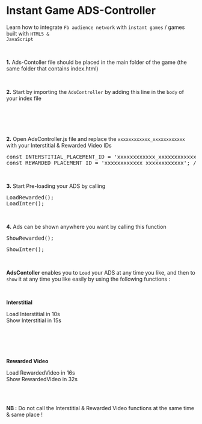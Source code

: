 # Instant Game ADS-Controller

Learn how to integrate <code>Fb audience network</code> with <code>instant games</code> / games built with <code>HTML5 & JavaScript</code>


</br>


<strong>1.</strong> Ads-Contoller file should be placed in the main folder of the game (the same folder that contains index.html)


</br>


<strong>2.</strong> Start by importing the <code>AdsController</code> by adding this line in the <code>body</code> of your index file

<pre>
<script src="AdsController.js"></script>
</pre>


</br>

<strong>2.</strong> Open AdsController.js file and replace the <code>xxxxxxxxxxxx_xxxxxxxxxxxx</code> with your Interstitial & Rewarded Video IDs

<pre>
const INTERSTITIAL_PLACEMENT_ID = 'xxxxxxxxxxxx_xxxxxxxxxxxx'; //*-------- Interstitial -------*//
const REWARDED_PLACEMENT_ID = 'xxxxxxxxxxxx_xxxxxxxxxxxx'; //*-------- Rewarded Video -----*//
</pre>


</br>


<strong>3.</strong> Start Pre-loading your ADS by calling 

<pre>
LoadRewarded();
LoadInter();
</pre>


</br>


<strong>4.</strong> Ads can be shown anywhere you want by calling this function 

<pre>
ShowRewarded();
</pre>
<pre>
ShowInter();
</pre>

</br>


<strong>AdsContoller</strong> enables you to <code>Load</code> your ADS at any time you like, and then to <code>show</code> it at any time you like easily by using the following functions :

</br>

<strong>Interstitial</strong>

Load Interstitial in 10s </br>
Show Interstitial in 15s 

<pre>
<script>
window.setInterval(LoadInter, 10000); // Load Interstitial in 10s 
window.setInterval(ShowInter, 15000); // Show Interstitial in 15s 
</script>
</pre>

</br>

<strong>Rewarded Video</strong>

Load RewardedVideo in 16s </br>
Show RewardedVideo in 32s 

<pre>
<script>
window.setInterval(LoadRewarded, 16000); // Load RewardedVideo in 16s 
window.setInterval(ShowRewarded, 32000); // Show RewardedVideo in 32s 
</script>
</pre>

<strong>NB :</strong> Do not call the Interstitial & Rewarded Video functions at the same time & same place !
